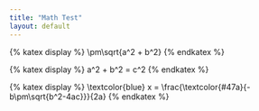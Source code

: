 ```yaml
---
title: "Math Test"
layout: default
---
```


<link rel="stylesheet" href="/assets/css/katex.css">

{% katex display %}
\pm\sqrt{a^2 + b^2}
{% endkatex %}

{% katex display %}
a^2 + b^2 = c^2
{% endkatex %}

{% katex display %}
\textcolor{blue} x = \frac{\textcolor{#47a}{-b\pm\sqrt{b^2-4ac}}}{2a}
{% endkatex %}
